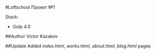 #Loftschool Проект №1

Stack:
 - Gulp 4.0
 
##Author
Victor Kazakov

##Update
Added *index.html*, *works.html*, *about.html*, *blog.html* pages